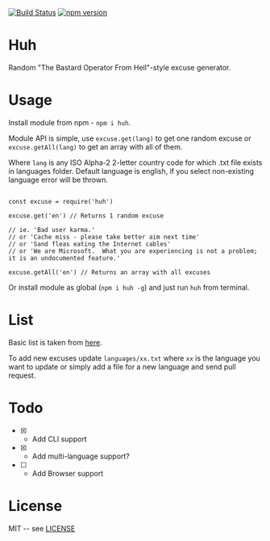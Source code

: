 [![Build Status](https://travis-ci.org/stojanovic/huh.svg)](https://travis-ci.org/stojanovic/huh)  [![npm version](https://badge.fury.io/js/huh.svg)](http://badge.fury.io/js/huh)

# Huh
Random "The Bastard Operator From Hell"-style excuse generator.

# Usage

Install module from npm - `npm i huh`.

Module API is simple, use `excuse.get(lang)` to get one random excuse or
`excuse.getAll(lang)` to get an array with all of them.

Where `lang` is any ISO Alpha-2 2-letter country code for which .txt file exists in languages folder.
Default language is english, if you select non-existing language error will be thrown.

```

const excuse = require('huh')

excuse.get('en') // Returns 1 random excuse

// ie. 'Bad user karma.'
// or 'Cache miss - please take better aim next time'
// or 'Sand fleas eating the Internet cables'
// or 'We are Microsoft.  What you are experiencing is not a problem; it is an undocumented feature.'

excuse.getAll('en') // Returns an array with all excuses

```

Or install module as global (`npm i huh -g`) and just run `huh` from terminal.

# List

Basic list is taken from [here](http://pages.cs.wisc.edu/~ballard/bofh/).

To add new excuses update `languages/xx.txt` where `xx` is the language you want to update or simply add a file for a new language and send pull request.

# Todo

- [x] - Add CLI support
- [x] - Add multi-language support?
- [ ] - Add Browser support

# License

MIT -- see [LICENSE](LICENSE.md)
